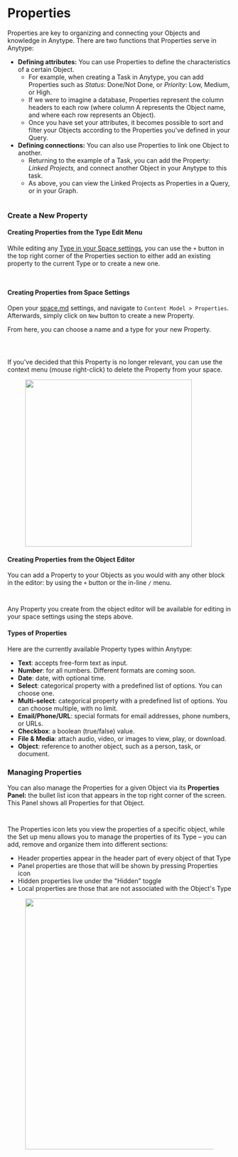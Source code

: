 # Properties

Properties are key to organizing and connecting your Objects and knowledge in Anytype. There are two functions that Properties serve in Anytype:

* **Defining attributes:** You can use Properties to define the characteristics of a certain Object.
  * For example, when creating a Task in Anytype, you can add Properties such as _Status_: Done/Not Done, or _Priority_: Low, Medium, or High.
  * If we were to imagine a database, Properties represent the column headers to each row (where column A represents the Object name, and where each row represents an Object).
  * Once you have set your attributes, it becomes possible to sort and filter your Objects according to the Properties you've defined in your Query.
* **Defining connections:** You can also use Properties to link one Object to another.
  * Returning to the example of a Task, you can add the Property: _Linked Projects,_ and connect another Object in your Anytype to this task.
  * As above, you can view the Linked Projects as Properties in a Query, or in your Graph.

<figure><img src="../../.gitbook/assets/image (198).png" alt=""><figcaption></figcaption></figure>

### Create a New Property

#### Creating Properties from the Type Edit Menu

While editing any [Type in your Space settings](./#creating-types-from-space-settings), you can use the `+` button in the top right corner of the Properties section to either add an existing property to the current Type or to create a new one.&#x20;

<div><figure><img src="../../.gitbook/assets/image (123).png" alt=""><figcaption></figcaption></figure> <figure><img src="../../.gitbook/assets/image (124).png" alt=""><figcaption></figcaption></figure></div>

#### Creating Properties from Space Settings

Open your [space.md](../vault-and-key/space.md "mention") settings, and navigate to `Content Model > Properties`. Afterwards, simply click on `New` button to create a new Property.

From here, you can choose a name and a type for your new Property.

<div><figure><img src="../../.gitbook/assets/image (187).png" alt=""><figcaption></figcaption></figure> <figure><img src="../../.gitbook/assets/image (188).png" alt=""><figcaption></figcaption></figure> <figure><img src="../../.gitbook/assets/image (189).png" alt=""><figcaption></figcaption></figure></div>

If you've decided that this Property is no longer relevant, you can use the context menu (mouse right-click) to delete the Property from your space.

<figure><img src="../../.gitbook/assets/image (190).png" alt="" width="375"><figcaption></figcaption></figure>

#### Creating Properties from the Object Editor

You can add a Property to your Objects as you would with any other block in the editor: by using the `+` button or the in-line `/` menu.

<div><figure><img src="../../.gitbook/assets/image (191).png" alt=""><figcaption></figcaption></figure> <figure><img src="../../.gitbook/assets/image (192).png" alt=""><figcaption></figcaption></figure></div>

Any Property you create from the object editor will be available for editing in your space settings using the steps above.

#### Types of Properties <a href="#types-of-relations" id="types-of-relations"></a>

Here are the currently available Property types within Anytype:

* **Text**: accepts free-form text as input.
* **Number**: for all numbers. Different formats are coming soon.
* **Date**: date, with optional time.
* **Select**: categorical property with a predefined list of options. You can choose one.
* **Multi-select**: categorical property with a predefined list of options. You can choose multiple, with no limit.
* **Email/Phone/URL**: special formats for email addresses, phone numbers, or URLs.
* **Checkbox**: a boolean (true/false) value.
* **File & Media**: attach audio, video, or images to view, play, or download.
* **Object**: reference to another object, such as a person, task, or document.

### Managing Properties

You can also manage the Properties for a given Object via its **Properties Panel:** the bullet list icon that appears in the top right corner of the screen. This Panel shows all Properties for that Object.

<div><figure><img src="../../.gitbook/assets/image (125).png" alt=""><figcaption></figcaption></figure> <figure><img src="../../.gitbook/assets/image (126).png" alt=""><figcaption></figcaption></figure></div>

The Properties icon lets you view the properties of a specific object, while the Set up menu allows you to manage the properties of its Type – you can add, remove and organize them into different sections:

* Header properties appear in the header part of every object of that Type
* Panel properties are those that will be shown by pressing Properties icon
* Hidden properties live under the "Hidden" toggle
* Local properties are those that are not associated with the Object's Type

<figure><img src="../../.gitbook/assets/image (127).png" alt="" width="563"><figcaption></figcaption></figure>
